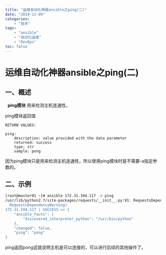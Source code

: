 ```yaml
---
title: "运维自动化神器ansible之ping(二)"
date: "2019-11-09"
categories:
    - "技术"
tags:
    - "ansible"
    - "自动化运维"
    - "DevOps"
toc: false
---
```


# 运维自动化神器ansible之ping(二)

## 一、概述

&nbsp;
**ping模块** 用来检测主机连通性。

ping模块返回值
```
RETURN VALUES:

ping:
    description: value provided with the data parameter
    returned: success
    type: str
    sample: pong
```

因为ping模块只是用来检测主机连通性，所以使用ping模块时是不需要-a指定参数的。

## 二、示例
``` bash
[root@master01 ~]# ansible 172.31.194.117 -m ping
/usr/lib/python2.7/site-packages/requests/__init__.py:91: RequestsDependencyWarning: urllib3 (1.25.3) or chardet (2.2.1) doesn't match a supported version!
  RequestsDependencyWarning)
172.31.194.117 | SUCCESS => {
    "ansible_facts": {
        "discovered_interpreter_python": "/usr/bin/python"
    }, 
    "changed": false, 
    "ping": "pong"
}
```

ping返回pong这就说明主机是可以连接的，可以进行后续的其他操作了。
